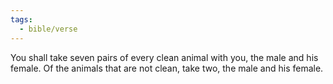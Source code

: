 ```yaml
---
tags:
  - bible/verse
---
```

You shall take seven pairs of every clean animal with you, the male and his female. Of the animals that are not clean, take two, the male and his female.